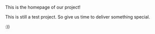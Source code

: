 This is the homepage of our project!

This is still a test project. So give us time to deliver something special.

:))